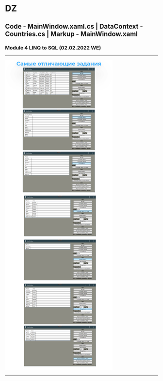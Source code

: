 # DZ
## Code - MainWindow.xaml.cs | DataContext - Countries.cs | Markup  - MainWindow.xaml
### Module 4 LINQ to SQL (02.02.2022 WE)
---
![Demonstration](https://github.com/dankozz1t/ADO.NET_Study/blob/main/DZ_04_CountriesAndLINQ/DemonstrationCountriesLinq.png)

---
